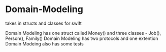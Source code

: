 # Domain-Modeling
takes in structs and classes for swift

Domain Modeling has one struct called Money() and three classes - Job(), Person(), Family()
Domain Modeling has two protocols and one extention 
Domain Modeing also has some tests
